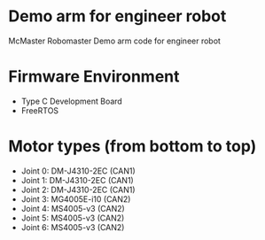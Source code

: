# Demo arm for engineer robot
McMaster Robomaster Demo arm code for engineer robot

# Firmware Environment
- Type C Development Board
- FreeRTOS

# Motor types (from bottom to top)
- Joint 0: DM-J4310-2EC (CAN1)
- Joint 1: DM-J4310-2EC (CAN1)
- Joint 2: DM-J4310-2EC (CAN1)
- Joint 3: MG4005E-i10 (CAN2)
- Joint 4: MS4005-v3 (CAN2)
- Joint 5: MS4005-v3 (CAN2)
- Joint 6: MS4005-v3 (CAN2)
